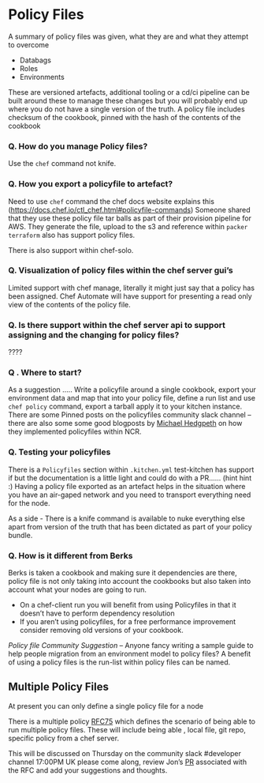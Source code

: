 # Policy Files
A summary of policy files was given, what they are and what they attempt to overcome

* Databags
* Roles
* Environments

These are versioned artefacts, additional tooling or a cd/ci pipeline can be built around these to manage these changes but you will probably end up where you do not have a single version of the truth.
A policy file includes checksum of the cookbook, pinned with the hash of the contents of the cookbook


### Q. How do you manage Policy files?
Use the `chef` command not knife. 

### Q. How you export a policyfile to artefact? 
Need to use `chef` command the chef docs website explains this (https://docs.chef.io/ctl_chef.html#policyfile-commands) 
Someone shared that they use these policy file tar balls as part of their provision pipeline for AWS.  They generate the file, upload to the s3 and reference within `packer`
`terraform` also has support policy files.

There is also support within chef-solo.

### Q. Visualization of policy files within the chef server gui’s
Limited support with chef manage, literally it might just say that a policy has been assigned.  Chef Automate will have support for presenting a read only view of the contents of the policy file. 

### Q. Is there support within the chef server api to support assigning and the changing for policy files?
????

### Q .  Where to start?
As a suggestion ….. Write a policyfile around a single cookbook, export your environment data and map that into your policy file, define a run list and use `chef policy` command, export a tarball apply it to your kitchen instance.
There are some Pinned posts on the policyfiles community slack channel – there are also some some good blogposts by [Michael Hedgpeth](http://hedge-ops.com/) on how they implemented policyfiles within NCR.


### Q. Testing your policyfiles
There is a `Policyfiles` section within `.kitchen.yml` test-kitchen has support if but the documentation is a little light and could do with a PR…… (hint hint :)
Having a policy file exported as an artefact helps in the situation where you have an air-gaped network and you need to transport everything need for the node.

As a side - There is a knife command is available to nuke everything else apart from version of the truth that has been dictated as part of your policy bundle. 

### Q. How is it different from Berks
Berks is taken a cookbook and making sure it dependencies are there, policy file is not only taking into account the cookbooks but also taken into account what your nodes are going to run.
* On a chef-client run you will benefit from using Policyfiles in that it doesn’t have to perform dependency resolution 
* If you aren’t using policyfiles, for a free performance improvement consider removing old versions of your cookbook. 

_Policy file Community Suggestion_ – Anyone fancy writing a sample guide to help people migration from an environment model to policy files?
A benefit of using a policy files is the run-list within policy files can be named.


## Multiple Policy Files

At present you can only define a single policy file for a node

There is a multiple policy [RFC75](https://github.com/chef/chef-rfc/blob/master/rfc075-multi-policy.md) which defines the scenario of being able to run multiple policy files.  These will include being able , local file, git repo, specific policy from a chef server.   

This will be discussed on Thursday on the community slack #developer channel 17:00PM UK please come along, review Jon’s [PR](https://github.com/chef/chef-rfc/pull/280) associated with the RFC and add your suggestions and thoughts.
